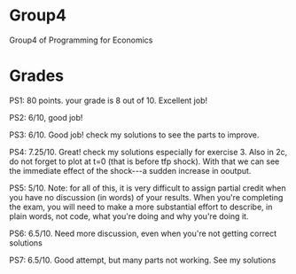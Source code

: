 # Group4
Group4 of Programming for Economics

# Grades
PS1: 80 points. your grade is 8 out of 10. Excellent job! 

PS2: 6/10, good job!

PS3: 6/10. Good job! check my solutions to see the parts to improve.

PS4: 7.25/10. Great! check my solutions especially for exercise 3. Also in 2c, do not forget to plot at t=0 (that is before tfp shock). With that we can see the immediate effect of the shock---a sudden increase in ooutput.

PS5: 5/10.  Note: for all of this, it is very difficult to assign partial credit when you have no discussion (in words) of your results. When you're completing the exam, you will need to make a more substantial effort to describe, in plain words, not code, what you're doing and why you're doing it.

PS6: 6.5/10.  Need more discussion, even when you're not getting correct solutions

PS7: 6.5/10.  Good attempt, but many parts not working. See my solutions
